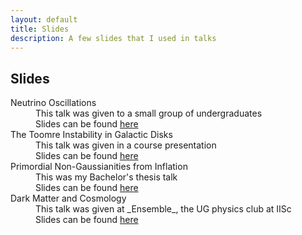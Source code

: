 ```yaml
---
layout: default
title: Slides
description: A few slides that I used in talks
---
```


<head>
  <link rel="stylesheet" href="https://cdn.jsdelivr.net/npm/katex@0.10.2/dist/katex.min.css" integrity="sha384-yFRtMMDnQtDRO8rLpMIKrtPCD5jdktao2TV19YiZYWMDkUR5GQZR/NOVTdquEx1j" crossorigin="anonymous">
<script defer src="https://cdn.jsdelivr.net/npm/katex@0.10.2/dist/katex.min.js" integrity="sha384-9Nhn55MVVN0/4OFx7EE5kpFBPsEMZxKTCnA+4fqDmg12eCTqGi6+BB2LjY8brQxJ" crossorigin="anonymous"></script>
<script defer src="https://cdn.jsdelivr.net/npm/katex@0.10.2/dist/contrib/auto-render.min.js" integrity="sha384-kWPLUVMOks5AQFrykwIup5lo0m3iMkkHrD0uJ4H5cjeGihAutqP0yW0J6dpFiVkI" crossorigin="anonymous" onload="renderMathInElement(document.body);"></script>

</head>

## Slides

<dl>

<dt> Neutrino Oscillations</dt>
  <dd> This talk was given to a small group of undergraduates </dd>
  <dd>Slides can be found <a href='neutrino-ppt.pdf'> here</a> </dd>

<dt> The Toomre Instability in Galactic Disks</dt>
  <dd>This talk was given in a course presentation</dd>
  <dd>Slides can be found <a href='Toomre_Instability.pdf'> here</a> </dd>

<dt> Primordial Non-Gaussianities from Inflation</dt>
  <dd>This was my Bachelor's thesis talk</dd>
  <dd>Slides can be found <a href='SouradeepDas_BS_Presentation.pdf'> here</a> </dd>

<dt> Dark Matter and Cosmology</dt>
  <dd>This talk was given at _Ensemble_, the UG physics club at IISc</dd>
  <dd>Slides can be found <a href='https://indianinstituteofscience-my.sharepoint.com/:p:/g/personal/souradeepdas_iisc_ac_in/ERtBQcS--JRMlXVrvp04_HoBZvNiosdocFpmUz9d0ordmw?e=49jVYV'> here</a> </dd>
</dl>
